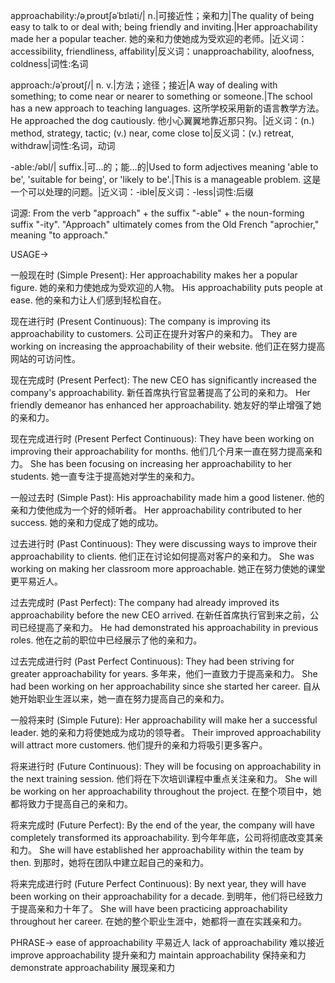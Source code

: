 approachability:/əˌproʊtʃəˈbɪləti/| n.|可接近性；亲和力|The quality of being easy to talk to or deal with; being friendly and inviting.|Her approachability made her a popular teacher. 她的亲和力使她成为受欢迎的老师。|近义词：accessibility, friendliness, affability|反义词：unapproachability, aloofness, coldness|词性:名词

approach:/əˈproʊtʃ/| n. v.|方法；途径；接近|A way of dealing with something; to come near or nearer to something or someone.|The school has a new approach to teaching languages. 这所学校采用新的语言教学方法。 He approached the dog cautiously. 他小心翼翼地靠近那只狗。|近义词：(n.) method, strategy, tactic; (v.) near, come close to|反义词：(v.) retreat, withdraw|词性:名词，动词

-able:/əbl/| suffix.|可…的；能…的|Used to form adjectives meaning 'able to be', 'suitable for being', or 'likely to be'.|This is a manageable problem. 这是一个可以处理的问题。|近义词：-ible|反义词：-less|词性:后缀

词源:  From the verb "approach" + the suffix "-able" + the noun-forming suffix "-ity".  "Approach" ultimately comes from the Old French "aprochier," meaning "to approach."


USAGE->

一般现在时 (Simple Present):
Her approachability makes her a popular figure. 她的亲和力使她成为受欢迎的人物。
His approachability puts people at ease. 他的亲和力让人们感到轻松自在。

现在进行时 (Present Continuous):
The company is improving its approachability to customers. 公司正在提升对客户的亲和力。
They are working on increasing the approachability of their website. 他们正在努力提高网站的可访问性。

现在完成时 (Present Perfect):
The new CEO has significantly increased the company's approachability. 新任首席执行官显著提高了公司的亲和力。
Her friendly demeanor has enhanced her approachability. 她友好的举止增强了她的亲和力。

现在完成进行时 (Present Perfect Continuous):
They have been working on improving their approachability for months. 他们几个月来一直在努力提高亲和力。
She has been focusing on increasing her approachability to her students. 她一直专注于提高她对学生的亲和力。

一般过去时 (Simple Past):
His approachability made him a good listener. 他的亲和力使他成为一个好的倾听者。
Her approachability contributed to her success. 她的亲和力促成了她的成功。

过去进行时 (Past Continuous):
They were discussing ways to improve their approachability to clients. 他们正在讨论如何提高对客户的亲和力。
She was working on making her classroom more approachable. 她正在努力使她的课堂更平易近人。

过去完成时 (Past Perfect):
The company had already improved its approachability before the new CEO arrived. 在新任首席执行官到来之前，公司已经提高了亲和力。
He had demonstrated his approachability in previous roles. 他在之前的职位中已经展示了他的亲和力。

过去完成进行时 (Past Perfect Continuous):
They had been striving for greater approachability for years. 多年来，他们一直致力于提高亲和力。
She had been working on her approachability since she started her career. 自从她开始职业生涯以来，她一直在努力提高自己的亲和力。

一般将来时 (Simple Future):
Her approachability will make her a successful leader. 她的亲和力将使她成为成功的领导者。
Their improved approachability will attract more customers. 他们提升的亲和力将吸引更多客户。

将来进行时 (Future Continuous):
They will be focusing on approachability in the next training session. 他们将在下次培训课程中重点关注亲和力。
She will be working on her approachability throughout the project. 在整个项目中，她都将致力于提高自己的亲和力。

将来完成时 (Future Perfect):
By the end of the year, the company will have completely transformed its approachability. 到今年年底，公司将彻底改变其亲和力。
She will have established her approachability within the team by then. 到那时，她将在团队中建立起自己的亲和力。

将来完成进行时 (Future Perfect Continuous):
By next year, they will have been working on their approachability for a decade. 到明年，他们将已经致力于提高亲和力十年了。
She will have been practicing approachability throughout her career. 在她的整个职业生涯中，她都将一直在实践亲和力。


PHRASE->
ease of approachability  平易近人
lack of approachability  难以接近
improve approachability  提升亲和力
maintain approachability  保持亲和力
demonstrate approachability  展现亲和力
